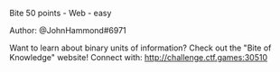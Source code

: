 Bite
50 points - Web - easy

Author: @JohnHammond#6971

Want to learn about binary units of information? Check out the "Bite of Knowledge" website!
Connect with:
http://challenge.ctf.games:30510